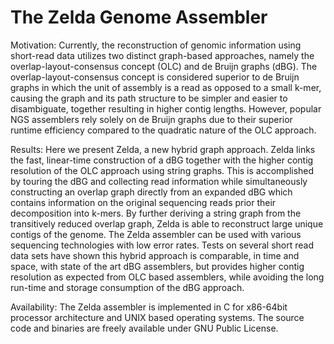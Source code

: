 # The Zelda Genome Assembler

Motivation: Currently, the reconstruction of genomic information using short-read data utilizes two distinct
graph-based approaches, namely the overlap-layout-consensus concept (OLC) and de Bruijn graphs
(dBG). The overlap-layout-consensus concept is considered superior to de Bruijn graphs in which the unit
of assembly is a read as opposed to a small k-mer, causing the graph and its path structure to be simpler
and easier to disambiguate, together resulting in higher contig lengths. However, popular NGS assemblers
rely solely on de Bruijn graphs due to their superior runtime efficiency compared to the quadratic nature
of the OLC approach.

Results: Here we present Zelda, a new hybrid graph approach. Zelda links the fast, linear-time construction
of a dBG together with the higher contig resolution of the OLC approach using string graphs. This is
accomplished by touring the dBG and collecting read information while simultaneously constructing an
overlap graph directly from an expanded dBG which contains information on the original sequencing
reads prior their decomposition into k-mers. By further deriving a string graph from the transitively reduced
overlap graph, Zelda is able to reconstruct large unique contigs of the genome. The Zelda assembler can
be used with various sequencing technologies with low error rates. Tests on several short read data sets
have shown this hybrid approach is comparable, in time and space, with state of the art dBG assemblers,
but provides higher contig resolution as expected from OLC based assemblers, while avoiding the long
run-time and storage consumption of the dBG approach.

Availability: The Zelda assembler is implemented in C for x86-64bit processor architecture and UNIX
based operating systems. The source code and binaries are freely available under GNU Public License.
